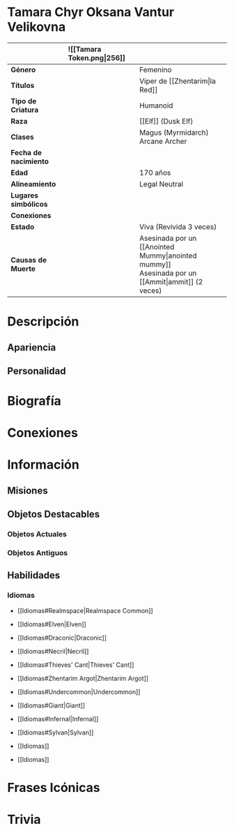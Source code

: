 # Tamara Chyr Oksana Vantur Velikovna

|                         | ![[Tamara Token.png\|256]] |                                                                                                    |
| :---------------------- | :------------------------- | :------------------------------------------------------------------------------------------------- |
| **Género**              |                            | Femenino                                                                                           |
| **Títulos**             |                            | Viper de [[Zhentarim\|la Red]]                                                                     |
| **Tipo de Criatura**    |                            | Humanoid                                                                                           |
| **Raza**                |                            | [[Elf]] (Dusk Elf)                                                                                 |
| **Clases**              |                            | Magus (Myrmidarch)<br>Arcane Archer                                                                |
| **Fecha de nacimiento** |                            |                                                                                                    |
| **Edad**                |                            | 170 años                                                                                           |
| **Alineamiento**        |                            | Legal Neutral                                                                                      |
| **Lugares simbólicos**  |                            |                                                                                                    |
| **Conexiones**          |                            |                                                                                                    |
| **Estado**              |                            | Viva (Revivida 3 veces)                                                                            |
| **Causas de Muerte**    |                            | Asesinada por un [[Anointed Mummy\|anointed mummy]]<br>Asesinada por un [[Ammit\|ammit]] (2 veces) |

# Descripción

## Apariencia

## Personalidad

# Biografía

# Conexiones

# Información

## Misiones

## Objetos Destacables

### Objetos Actuales

### Objetos Antiguos

## Habilidades

### Idiomas

- [[Idiomas#Realmspace|Realmspace Common]]
- [[Idiomas#Elven|Elven]]

- [[Idiomas#Draconic|Draconic]]
- [[Idiomas#Necril|Necril]]
- [[Idiomas#Thieves' Cant|Thieves' Cant]]
- [[Idiomas#Zhentarim Argot|Zhentarim Argot]]
- [[Idiomas#Undercommon|Undercommon]]

- [[Idiomas#Giant|Giant]]
- [[Idiomas#Infernal|Infernal]]
- [[Idiomas#Sylvan|Sylvan]]
- [[Idiomas]]
- [[Idiomas]]

# Frases Icónicas

# Trivia
